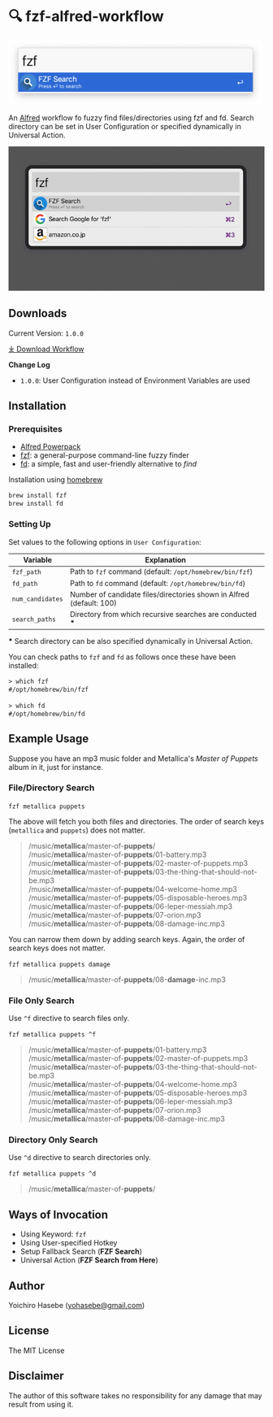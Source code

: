 # 🔍 fzf-alfred-workflow

<img src='./files/fzf-alfred.png' style='width:500px;'/>

An [Alfred](https://www.alfredapp.com/) workflow fo fuzzy find files/directories using fzf and fd. Search directory can be set in User Configuration or specified dynamically in Universal Action.

![screenshot](https://github.com/yohasebe/fzf-alfred-workflow/raw/main/files/screenshot.gif)

## Downloads

Current Version: `1.0.0`

[⤓ Download Workflow](https://github.com/yohasebe/fzf-alfred-workflow/raw/main/fzf-alfred-workfow.alfredworkflow)

**Change Log**

- `1.0.0`: User Configuration instead of Environment Variables are used

## Installation

### Prerequisites

- [Alfred Powerpack](https://www.alfredapp.com/powerpack/)
- [fzf](https://github.com/junegunn/fzf): a general-purpose command-line fuzzy finder
- [fd](https://github.com/sharkdp/fd): a simple, fast and user-friendly alternative to *find*

Installation using [homebrew](https://brew.sh/)

```shell
brew install fzf
brew install fd
```

### Setting Up

Set values to the following options in `User Configuration`:

| Variable       | Explanation                                                          |
| -------------- | ---------------------------------------------------------------------|
|`fzf_path`      | Path to `fzf` command (default: `/opt/homebrew/bin/fzf`)             |
|`fd_path`       | Path to `fd` command (default: `/opt/homebrew/bin/fd`)               |
|`num_candidates`| Number of candidate files/directories shown in Alfred (default: 100) |
|`search_paths`  | Directory from which recursive searches are conducted __\*__         |

__\*__ Search directory can be also specified dynamically in Universal Action.

You can check paths to `fzf` and `fd` as follows once these have been installed:

```shell
> which fzf
#/opt/homebrew/bin/fzf 

> which fd
#/opt/homebrew/bin/fd 
```

## Example Usage

Suppose you have an mp3 music folder and Metallica's *Master of Puppets* album in it, just for instance.

### File/Directory Search

`fzf metallica puppets`

The above will fetch you both files and directories. The order of search keys (`metallica` and `puppets`) does not matter.

> /music/**metallica**/master-of-**puppets**/ \
> /music/**metallica**/master-of-**puppets**/01-battery.mp3 \
> /music/**metallica**/master-of-**puppets**/02-master-of-puppets.mp3 \
> /music/**metallica**/master-of-**puppets**/03-the-thing-that-should-not-be.mp3 \
> /music/**metallica**/master-of-**puppets**/04-welcome-home.mp3 \
> /music/**metallica**/master-of-**puppets**/05-disposable-heroes.mp3 \
> /music/**metallica**/master-of-**puppets**/06-leper-messiah.mp3 \
> /music/**metallica**/master-of-**puppets**/07-orion.mp3 \
> /music/**metallica**/master-of-**puppets**/08-damage-inc.mp3

You can narrow them down by adding search keys. Again, the order of search keys does not matter.

`fzf metallica puppets damage`

> /music/**metallica**/master-of-**puppets**/08-**damage**-inc.mp3

### File Only Search

Use `^f` directive to search files only.

`fzf metallica puppets ^f`

> /music/**metallica**/master-of-**puppets**/01-battery.mp3 \
> /music/**metallica**/master-of-**puppets**/02-master-of-puppets.mp3 \
> /music/**metallica**/master-of-**puppets**/03-the-thing-that-should-not-be.mp3 \
> /music/**metallica**/master-of-**puppets**/04-welcome-home.mp3 \
> /music/**metallica**/master-of-**puppets**/05-disposable-heroes.mp3 \
> /music/**metallica**/master-of-**puppets**/06-leper-messiah.mp3 \
> /music/**metallica**/master-of-**puppets**/07-orion.mp3 \
> /music/**metallica**/master-of-**puppets**/08-damage-inc.mp3

### Directory Only Search

Use `^d` directive to search directories only.

`fzf metallica puppets ^d`

> /music/**metallica**/master-of-**puppets**/

## Ways of Invocation

- Using Keyword: `fzf`
- Using User-specified Hotkey
- Setup Fallback Search (**FZF Search**)
- Universal Action (**FZF Search from Here**)

## Author

Yoichiro Hasebe (<yohasebe@gmail.com>)

## License

The MIT License

## Disclaimer

The author of this software takes no responsibility for any damage that may result from using it. 

